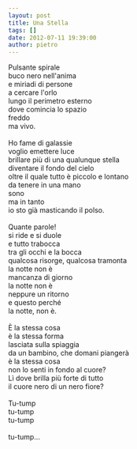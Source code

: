 ```yaml
---
layout: post
title: Una Stella
tags: []
date: 2012-07-11 19:39:00
author: pietro
---
```

Pulsante spirale<br/>buco nero nell'anima<br/>e miriadi di persone<br/>a cercare l'orlo<br/>lungo il perimetro esterno<br/>dove comincia lo spazio<br/>freddo<br/>ma vivo.<br/><br/>Ho fame di galassie<br/>voglio emettere luce<br/>brillare più di una qualunque stella<br/>diventare il fondo del cielo<br/>oltre il quale tutto è piccolo e lontano<br/>da tenere in una mano<br/>sono<br/>ma in tanto<br/>io sto già masticando il polso.<br/><br/>Quante parole!<br/>si ride e si duole<br/>e tutto trabocca<br/>tra gli occhi e la bocca<br/>qualcosa risorge, qualcosa tramonta<br/>la notte non è<br/>mancanza di giorno<br/>la notte non è<br/>neppure un ritorno<br/>e questo perché<br/>la notte, non è.<br/><br/>È la stessa cosa<br/>è la stessa forma<br/>lasciata sulla spiaggia<br/>da un bambino, che domani piangerà<br/>è la stessa cosa<br/>non lo senti in fondo al cuore?<br/>Lì dove brilla più forte di tutto<br/>il cuore nero di un nero fiore?<br/><br/>Tu-tump<br/>tu-tump<br/>tu-tump<br/><br/>tu-tump...

